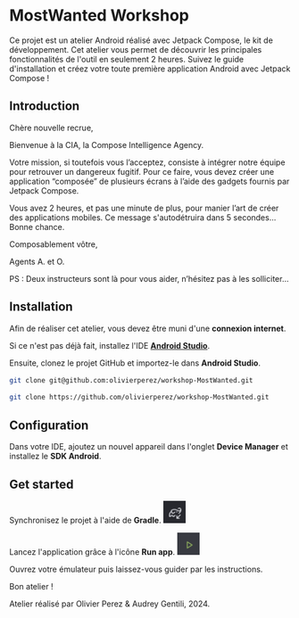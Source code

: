 # MostWanted Workshop

Ce projet est un atelier Android réalisé avec Jetpack Compose, le kit de 
développement. Cet atelier vous permet de découvrir les principales 
fonctionnalités de l'outil en seulement 2 heures.
Suivez le guide d'installation et créez votre toute première application 
Android avec Jetpack Compose !

## Introduction
Chère nouvelle recrue,

Bienvenue à la CIA, la Compose Intelligence Agency.

Votre mission, si toutefois vous l’acceptez, consiste à intégrer notre 
équipe pour retrouver un dangereux fugitif. Pour ce faire, vous devez créer 
une application “composée” de plusieurs écrans à l’aide des gadgets fournis 
par Jetpack Compose.

Vous avez 2 heures, et pas une minute de plus, pour manier l’art de créer 
des applications mobiles. Ce message s'autodétruira dans 5 secondes… Bonne chance.

Composablement vôtre,

Agents A. et O.

PS : Deux instructeurs sont là pour vous aider, n’hésitez pas à les solliciter…

## Installation
Afin de réaliser cet atelier, vous devez être muni d'une **connexion internet**.

Si ce n'est pas déjà fait, installez l'IDE [**Android Studio**](https://developer.android.com/studio).

Ensuite, clonez le projet GitHub et importez-le dans **Android Studio**.
```bash
git clone git@github.com:olivierperez/workshop-MostWanted.git
```
```bash
git clone https://github.com/olivierperez/workshop-MostWanted.git
```

## Configuration
Dans votre IDE, ajoutez un nouvel appareil dans l'onglet **Device Manager** et 
installez le **SDK Android**.

## Get started
Synchronisez le projet à l'aide de **Gradle**.
<img src= "art/gradle_sync.png" width="40"/>

Lancez l'application grâce à l'icône **Run app**.
<img src= "art/run.png" width="40"/>

Ouvrez votre émulateur puis laissez-vous guider par les instructions.

Bon atelier !


Atelier réalisé par Olivier Perez & Audrey Gentili, 2024.